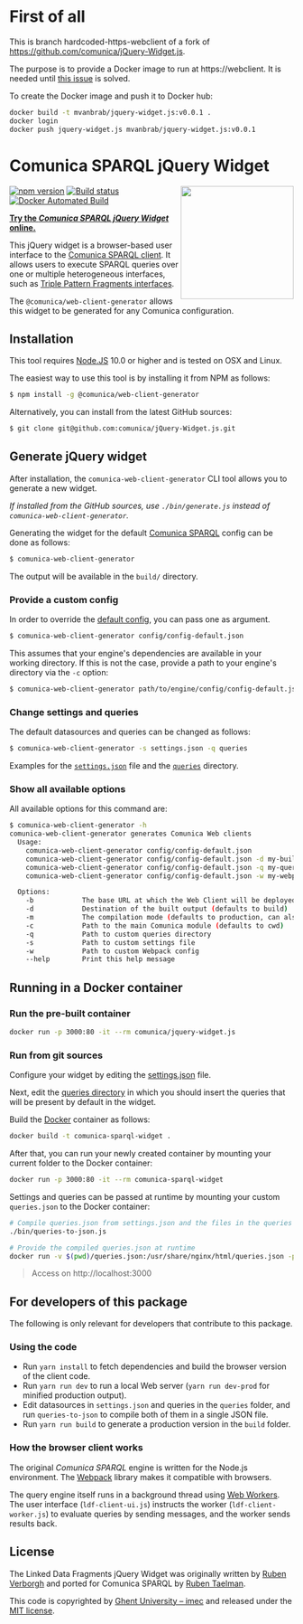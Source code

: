 # First of all
This is branch hardcoded-https-webclient of a fork of https://github.com/comunica/jQuery-Widget.js.

The purpose is to provide a Docker image to run at https://webclient. It is needed until [this issue](https://github.com/comunica/jQuery-Widget.js/issues/152) is solved.

To create the Docker image and push it to Docker hub:
```bash
docker build -t mvanbrab/jquery-widget.js:v0.0.1 .
docker login
docker push jquery-widget.js mvanbrab/jquery-widget.js:v0.0.1
```


# Comunica SPARQL jQuery Widget
[<img src="https://comunica.dev/img/comunica_red.svg" width="200" align="right" alt="" />](https://comunica.dev/)

[![npm version](https://badge.fury.io/js/%40comunica%2Fweb-client-generator.svg)](https://www.npmjs.com/package/@comunica/web-client-generator)
[![Build status](https://github.com/comunica/jQuery-Widget.js/workflows/CI/badge.svg)](https://github.com/comunica/jQuery-Widget.js/actions?query=workflow%3ACI)
[![Docker Automated Build](https://img.shields.io/docker/automated/comunica/jquery-widget.js.svg)](https://hub.docker.com/r/comunica/jquery-widget.js/)

**[Try the _Comunica SPARQL jQuery Widget_ online.](http://query.linkeddatafragments.org/)**

This jQuery widget is a browser-based user interface to the [Comunica SPARQL client](https://github.com/comunica/comunica/tree/master/engines/query-sparql).
It allows users to execute SPARQL queries over one or multiple heterogeneous interfaces, such as [Triple Pattern Fragments interfaces](http://www.hydra-cg.com/spec/latest/triple-pattern-fragments/).

The `@comunica/web-client-generator` allows this widget to be generated for any Comunica configuration.

## Installation

This tool requires [Node.JS](http://nodejs.org/) 10.0 or higher and is tested on OSX and Linux.

The easiest way to use this tool is by installing it from NPM as follows:

```bash
$ npm install -g @comunica/web-client-generator
```

Alternatively, you can install from the latest GitHub sources:

```bash
$ git clone git@github.com:comunica/jQuery-Widget.js.git
```

## Generate jQuery widget

After installation, the `comunica-web-client-generator` CLI tool allows you to generate a new widget.

_If installed from the GitHub sources, use `./bin/generate.js` instead of `comunica-web-client-generator`._

Generating the widget for the default [Comunica SPARQL](https://github.com/comunica/comunica/tree/master/engines/query-sparql) config can be done as follows:

```bash
$ comunica-web-client-generator
```

The output will be available in the `build/` directory.

### Provide a custom config

In order to override the [default config](https://github.com/comunica/jQuery-Widget.js/blob/master/config/config-default.json), you can pass one as argument.

```bash
$ comunica-web-client-generator config/config-default.json
```

This assumes that your engine's dependencies are available in your working directory.
If this is not the case, provide a path to your engine's directory via the `-c` option:

```bash
$ comunica-web-client-generator path/to/engine/config/config-default.json -c path/to/engine/
```

### Change settings and queries

The default datasources and queries can be changed as follows:

```bash
$ comunica-web-client-generator -s settings.json -q queries
```

Examples for the [`settings.json`](https://github.com/comunica/jQuery-Widget.js/blob/master/settings.json) file
and the [`queries`](https://github.com/comunica/jQuery-Widget.js/tree/master/queries) directory.

### Show all available options

All available options for this command are:

```bash
$ comunica-web-client-generator -h
comunica-web-client-generator generates Comunica Web clients
  Usage:
    comunica-web-client-generator config/config-default.json
    comunica-web-client-generator config/config-default.json -d my-build/ -s my-settings.json
    comunica-web-client-generator config/config-default.json -q my-queries/
    comunica-web-client-generator config/config-default.json -w my-webpack.config.js

  Options:
    -b            The base URL at which the Web Client will be deployed [default: https://query.linkeddatafragments.org/]
    -d            Destination of the built output (defaults to build)
    -m            The compilation mode (defaults to production, can also be development)
    -c            Path to the main Comunica module (defaults to cwd)
    -q            Path to custom queries directory
    -s            Path to custom settings file
    -w            Path to custom Webpack config
    --help        Print this help message
```

## Running in a Docker container

### Run the pre-built container

```bash
docker run -p 3000:80 -it --rm comunica/jquery-widget.js
```

### Run from git sources

Configure your widget by editing the [settings.json](https://github.com/comunica/jQuery-Widget.js/blob/master/settings.json) file.

Next, edit the [queries directory](https://github.com/comunica/jQuery-Widget.js/tree/master/queries) in which you should insert the queries that will be present by default in the widget.

Build the [Docker](https://www.docker.com/) container as follows:

```bash
docker build -t comunica-sparql-widget .
```

After that, you can run your newly created container by mounting your current folder to the Docker container:
```bash
docker run -p 3000:80 -it --rm comunica-sparql-widget
```

Settings and queries can be passed at runtime by mounting your custom `queries.json` to the Docker container:

```bash
# Compile queries.json from settings.json and the files in the queries folder
./bin/queries-to-json.js

# Provide the compiled queries.json at runtime
docker run -v $(pwd)/queries.json:/usr/share/nginx/html/queries.json -p 3000:80 -it --rm comunica-sparql-widget
```

> Access on http://localhost:3000

## For developers of this package

The following is only relevant for developers that contribute to this package.

### Using the code

- Run `yarn install` to fetch dependencies and build the browser version of the client code.
- Run `yarn run dev` to run a local Web server (`yarn run dev-prod` for minified production output).
- Edit datasources in `settings.json` and queries in the `queries` folder, and run `queries-to-json` to compile both of them in a single JSON file.
- Run `yarn run build` to generate a production version in the `build` folder.

### How the browser client works

The original _Comunica SPARQL_ engine is written for the Node.js environment. The [Webpack](https://webpack.js.org/) library makes it compatible with browsers.

The query engine itself runs in a background thread using [Web Workers](https://developer.mozilla.org/en-US/docs/Web/API/Web_Workers_API/Using_web_workers). The user interface (`ldf-client-ui.js`) instructs the worker (`ldf-client-worker.js`) to evaluate queries by sending messages, and the worker sends results back.

## License

The Linked Data Fragments jQuery Widget was originally written by [Ruben Verborgh](https://ruben.verborgh.org/)
and ported for Comunica SPARQL by [Ruben Taelman](http://rubensworks.net/).

This code is copyrighted by [Ghent University – imec](http://idlab.ugent.be/)
and released under the [MIT license](http://opensource.org/licenses/MIT).
